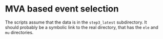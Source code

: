 MVA based event selection
=========================

The scripts assume that the data is in the `step3_latest`
subdirectory. It should probably be a symbolic link to the
real directory, that has the `ele` and `mu` directories.
